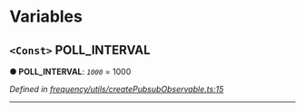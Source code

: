 

# Variables

<a id="poll_interval"></a>

## `<Const>` POLL_INTERVAL

**● POLL_INTERVAL**: *`1000`* = 1000

*Defined in [frequency/utils/createPubsubObservable.ts:15](https://github.com/paritytech/js-libs/blob/9502607/packages/light.js/src/frequency/utils/createPubsubObservable.ts#L15)*

___


